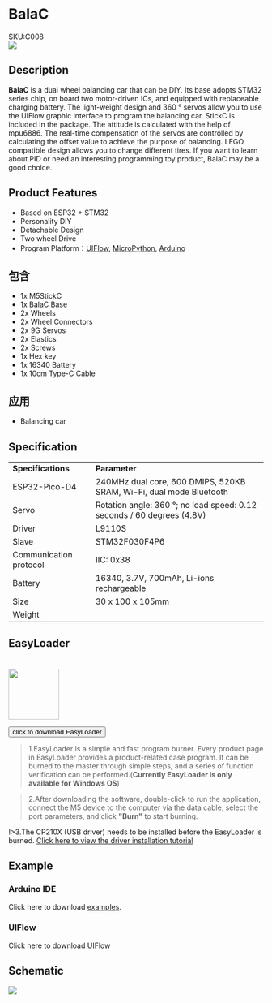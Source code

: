 # BalaC

<div class="badge badge-pill badge-primary product_sku_tag">SKU:C008</div>

<div class="product_pic"><img src="assets/img/product_pics/core/minicore/atom/balac_01.webp"></div>

## Description

**BalaC** is a dual wheel balancing car that can be DIY. Its base adopts STM32 series chip, on board two motor-driven ICs, and equipped with replaceable charging battery. The light-weight design and 360 ° servos allow you to use the UIFlow graphic interface to program the balancing car. StickC is included in the package. The attitude is calculated with the help of mpu6886. The real-time compensation of the servos are controlled by calculating the offset value to achieve the purpose of balancing. LEGO compatible design allows you to change different tires. If you want to learn about PID or need an interesting programming toy product, BalaC may be a good choice.

## Product Features

- Based on ESP32 + STM32
- Personality DIY
- Detachable Design
- Two wheel Drive
- Program Platform：[UIFlow](http://flow.m5stack.com), [MicroPython](http://micropython.org/), [Arduino](http://www.arduino.cc)

## 包含

- 1x M5StickC
- 1x BalaC Base
- 2x Wheels
- 2x Wheel Connectors
- 2x 9G Servos
- 2x Elastics
- 2x Screws
- 1x Hex key
- 1x 16340 Battery
- 1x 10cm Type-C Cable

## 应用

- Balancing car

## Specification

<table>
   <tr style="font-weight:bold">
      <td>Specifications</td>
      <td>Parameter</td>
   </tr>
   <tr>
      <td>ESP32-Pico-D4</td>
      <td>240MHz dual core, 600 DMIPS, 520KB SRAM, Wi-Fi, dual mode Bluetooth</td>
   </tr>
   <tr>
      <td>Servo</td>
      <td>Rotation angle: 360 °; no load speed: 0.12 seconds / 60 degrees (4.8V)</td>
   </tr>
   <tr>
      <td>Driver</td>
      <td>L9110S</td>
   </tr>
   <tr>
      <td>Slave</td>
      <td>STM32F030F4P6</td>
   </tr>
   <tr>
      <td>Communication protocol</td>
      <td>IIC: 0x38</td>
   </tr>
   <tr>
      <td>Battery</td>
      <td>16340, 3.7V, 700mAh, Li-ions rechargeable
</td>
   </tr>
   <tr>
      <td>Size</td>
      <td>30 x 100 x 105mm</td>
   </tr>
   <tr>
      <td>Weight</td>
      <td></td>
   </tr>
</table>

## EasyLoader

<img src="https://m5stack.oss-cn-shenzhen.aliyuncs.com/image/EasyLoader_logo.webp" width="100px" style="margin-top:20px">

<a href="https://m5stack.oss-cn-shenzhen.aliyuncs.com/EasyLoader/Module/EasyLoader_LORA_Duplex.exe"><button type="button" class="btn btn-primary">click to download EasyLoader</button></a>

>1.EasyLoader is a simple and fast program burner. Every product page in EasyLoader provides a product-related case program. It can be burned to the master through simple steps, and a series of function verification can be performed.(**Currently EasyLoader is only available for Windows OS**)

>2.After downloading the software, double-click to run the application, connect the M5 device to the computer via the data cable, select the port parameters, and click **"Burn"** to start burning.

!>3.The CP210X (USB driver) needs to be installed before the EasyLoader is burned. [Click here to view the driver installation tutorial](en/related_documents/M5Burner#install-usb-driver)

## Example

### Arduino IDE

Click here to download [examples](https://github.com/m5stack/M5-ProductExampleCodes/tree/master/App/BalaC/Arduino).

### UIFlow

Click here to download [UIFlow](https://github.com/m5stack/M5-ProductExampleCodes/tree/master/App/BalaC/UIFlow)

## Schematic

<img src="assets/img/product_pics/module/lora_sch.webp">

<script>

   var purchase_link = 'https://m5stack.com/collections/m5-core/products/balac';

   var quickstart_link = '';

   anchor_search(purchase_link);
   scrollFunc();

</script>

